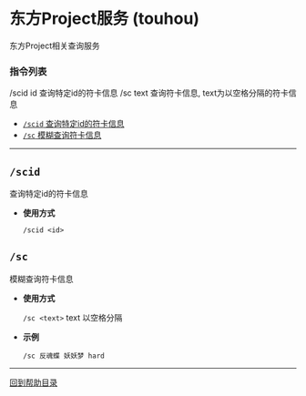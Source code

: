 # 东方Project服务 (touhou)

东方Project相关查询服务

###  指令列表

/scid id 查询特定id的符卡信息
/sc text 查询符卡信息, text为以空格分隔的符卡信息

- [`/scid` 查询特定id的符卡信息](#scid) 
- [`/sc` 模糊查询符卡信息](#sc)

---

## `/scid`

查询特定id的符卡信息

- **使用方式**

    `/scid <id>`


## `/sc`

模糊查询符卡信息

- **使用方式**

    `/sc <text>` text 以空格分隔

- **示例**

    `/sc 反魂蝶 妖妖梦 hard`




--- 

[回到帮助目录](./main.md)
